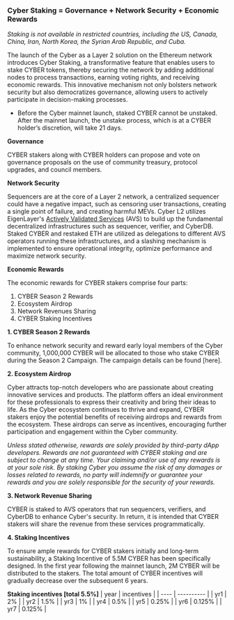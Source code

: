 ### Cyber Staking = Governance + Network Security + Economic Rewards

_Staking is not available in restricted countries, including the US, Canada, China, Iran, North Korea, the Syrian Arab Republic, and Cuba._

The launch of the Cyber as a Layer 2 solution on the Ethereum network introduces Cyber Staking, a transformative feature that enables users to stake CYBER tokens, thereby securing the network by adding additional nodes to process transactions, earning voting rights, and receiving economic rewards. This innovative mechanism not only bolsters network security but also democratizes governance, allowing users to actively participate in decision-making processes.

- Before the Cyber mainnet launch, staked CYBER cannot be unstaked. After the mainnet launch, the unstake process, which is at a CYBER holder’s discretion, will take 21 days.

**Governance**

CYBER stakers along with CYBER holders can propose and vote on governance proposals on the use of community treasury, protocol upgrades, and council members.

**Network Security**

Sequencers are at the core of a Layer 2 network, a centralized sequencer could have a negative impact, such as censoring user transactions, creating a single point of failure, and creating harmful MEVs. Cyber L2 utilizes EigenLayer's [Actively Validated Services](https://docs.eigenlayer.xyz/eigenlayer/overview/key-terms) (AVS) to build up the fundamental decentralized infrastructures such as sequencer, verifier, and CyberDB. Staked CYBER and restaked ETH are utilized as delegations to different AVS operators running these infrastructures, and a slashing mechanism is implemented to ensure operational integrity, optimize performance and maximize network security.

**Economic Rewards**

The economic rewards for CYBER stakers comprise four parts:

1. CYBER Season 2 Rewards
2. Ecosystem Airdrop
3. Network Revenues Sharing
4. CYBER Staking Incentives

**1. CYBER Season 2 Rewards**

To enhance network security and reward early loyal members of the Cyber community, 1,000,000 CYBER will be allocated to those who stake CYBER during the Season 2 Campaign. The campaign details can be found [here].

**2. Ecosystem Airdrop**

Cyber attracts top-notch developers who are passionate about creating innovative services and products. The platform offers an ideal environment for these professionals to express their creativity and bring their ideas to life. As the Cyber ecosystem continues to thrive and expand, CYBER stakers enjoy the potential benefits of receiving airdrops and rewards from the ecosystem. These airdrops can serve as incentives, encouraging further participation and engagement within the Cyber community.

_Unless stated otherwise, rewards are solely provided by third-party dApp developers. Rewards are not guaranteed with CYBER staking and are subject to change at any time. Your claiming and/or use of any rewards is at your sole risk. By staking Cyber you assume the risk of any damages or losses related to rewards, no party will indemnify or guarantee your rewards and you are solely responsible for the security of your rewards._

**3. Network Revenue Sharing**

CYBER is staked to AVS operators that run sequencers, verifiers, and CyberDB to enhance Cyber's security. In return, it is intended that CYBER stakers will share the revenue from these services programmatically.

**4. Staking Incentives**

To ensure ample rewards for CYBER stakers initially and long-term sustainability, a Staking Incentive of 5.5M CYBER has been specifically designed. In the first year following the mainnet launch, 2M CYBER will be distributed to the stakers. The total amount of CYBER incentives will gradually decrease over the subsequent 6 years.

**Staking incentives [total 5.5%]**
| year | incentives |
| ---- | ---------- |
| yr1 | 2% |
| yr2 | 1.5% |
| yr3 | 1% |
| yr4 | 0.5% |
| yr5 | 0.25% |
| yr6 | 0.125% |
| yr7 | 0.125% |
